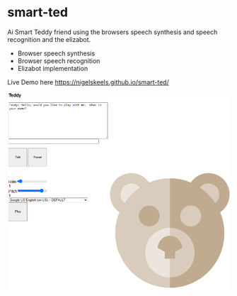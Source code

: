 # smart-ted

Ai Smart Teddy friend using the browsers speech synthesis and speech recognition and the elizabot.

- Browser speech synthesis
- Browser speech recognition
- Elizabot implementation

Live Demo here https://nigelskeels.github.io/smart-ted/

![Smart Ted Image](smartted_screenshot.png)
